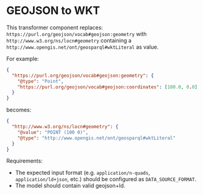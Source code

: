 # GEOJSON to WKT
This transformer component replaces:
`https://purl.org/geojson/vocab#geojson:geometry` 
with `http://www.w3.org/ns/locn#geometry` containing a `http://www.opengis.net/ont/geosparql#wktLiteral` as value.

For example:
```json
{
  "https://purl.org/geojson/vocab#geojson:geometry": {
    "@type": "Point", 
    "https://purl.org/geojson/vocab#geojson:coordinates": [100.0, 0.0]
  }
}
```
becomes:
```json
{
  "http://www.w3.org/ns/locn#geometry": {
    "@value": "POINT (100 0)",
    "@type": "http://www.opengis.net/ont/geosparql#wktLiteral"
  }
}
```

Requirements:
- The expected input format (e.g. `application/n-quads`, `application/ld+json`, etc.) should be configured as `DATA_SOURCE_FORMAT`. 
- The model should contain valid geojson+ld.